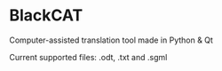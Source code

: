 # BlackCAT
Computer-assisted translation tool made in Python &amp; Qt

Current supported files: .odt, .txt and .sgml
